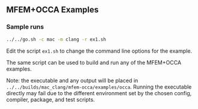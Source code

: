 ## MFEM+OCCA Examples

### Sample runs

```sh
../../go.sh -c mac -m clang -r ex1.sh
```

Edit the script `ex1.sh` to change the command line options for the example.

The same script can be used to build and run any of the MFEM+OCCA examples.

Note: the executable and any output will be placed in
`../../builds/mac_clang/mfem-occa/examples/occa`. Running the executable
directly may fail due to the different environment set by the chosen config,
compiler, package, and test scripts.
